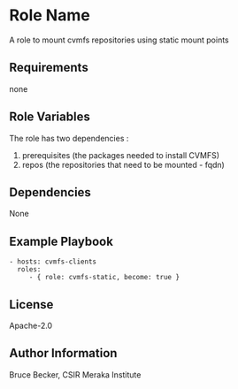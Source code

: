 Role Name
=========

A role  to mount cvmfs repositories using static mount points

Requirements
------------

none

Role Variables
--------------

The role has two dependencies  :

  1. prerequisites (the packages needed to install CVMFS)
  2. repos (the repositories that need to be mounted - fqdn)


Dependencies
------------

None

Example Playbook
----------------


    - hosts: cvmfs-clients
      roles:
         - { role: cvmfs-static, become: true }

License
-------

Apache-2.0

Author Information
------------------

Bruce Becker, CSIR Meraka Institute
